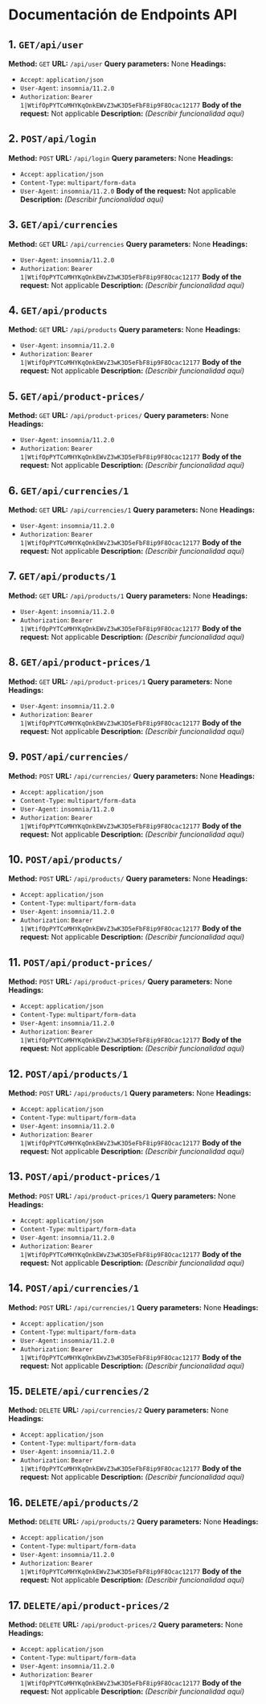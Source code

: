 # Documentación de Endpoints API

## 1. `GET/api/user`

**Method:** `GET`
**URL:** `/api/user`
**Query parameters:** None
**Headings:**
- `Accept`: `application/json`
- `User-Agent`: `insomnia/11.2.0`
- `Authorization`: `Bearer 1|WtifOpPYTCoMHYKqOnkEWvZ3wK3D5eFbF8ip9F8Ocac12177`
**Body of the request:** Not applicable
**Description:** *(Describir funcionalidad aquí)*

## 2. `POST/api/login`

**Method:** `POST`
**URL:** `/api/login`
**Query parameters:** None
**Headings:**
- `Accept`: `application/json`
- `Content-Type`: `multipart/form-data`
- `User-Agent`: `insomnia/11.2.0`
**Body of the request:** Not applicable
**Description:** *(Describir funcionalidad aquí)*

## 3. `GET/api/currencies`

**Method:** `GET`
**URL:** `/api/currencies`
**Query parameters:** None
**Headings:**
- `User-Agent`: `insomnia/11.2.0`
- `Authorization`: `Bearer 1|WtifOpPYTCoMHYKqOnkEWvZ3wK3D5eFbF8ip9F8Ocac12177`
**Body of the request:** Not applicable
**Description:** *(Describir funcionalidad aquí)*

## 4. `GET/api/products`

**Method:** `GET`
**URL:** `/api/products`
**Query parameters:** None
**Headings:**
- `User-Agent`: `insomnia/11.2.0`
- `Authorization`: `Bearer 1|WtifOpPYTCoMHYKqOnkEWvZ3wK3D5eFbF8ip9F8Ocac12177`
**Body of the request:** Not applicable
**Description:** *(Describir funcionalidad aquí)*

## 5. `GET/api/product-prices/`

**Method:** `GET`
**URL:** `/api/product-prices/`
**Query parameters:** None
**Headings:**
- `User-Agent`: `insomnia/11.2.0`
- `Authorization`: `Bearer 1|WtifOpPYTCoMHYKqOnkEWvZ3wK3D5eFbF8ip9F8Ocac12177`
**Body of the request:** Not applicable
**Description:** *(Describir funcionalidad aquí)*

## 6. `GET/api/currencies/1`

**Method:** `GET`
**URL:** `/api/currencies/1`
**Query parameters:** None
**Headings:**
- `User-Agent`: `insomnia/11.2.0`
- `Authorization`: `Bearer 1|WtifOpPYTCoMHYKqOnkEWvZ3wK3D5eFbF8ip9F8Ocac12177`
**Body of the request:** Not applicable
**Description:** *(Describir funcionalidad aquí)*

## 7. `GET/api/products/1`

**Method:** `GET`
**URL:** `/api/products/1`
**Query parameters:** None
**Headings:**
- `User-Agent`: `insomnia/11.2.0`
- `Authorization`: `Bearer 1|WtifOpPYTCoMHYKqOnkEWvZ3wK3D5eFbF8ip9F8Ocac12177`
**Body of the request:** Not applicable
**Description:** *(Describir funcionalidad aquí)*

## 8. `GET/api/product-prices/1`

**Method:** `GET`
**URL:** `/api/product-prices/1`
**Query parameters:** None
**Headings:**
- `User-Agent`: `insomnia/11.2.0`
- `Authorization`: `Bearer 1|WtifOpPYTCoMHYKqOnkEWvZ3wK3D5eFbF8ip9F8Ocac12177`
**Body of the request:** Not applicable
**Description:** *(Describir funcionalidad aquí)*

## 9. `POST/api/currencies/`

**Method:** `POST`
**URL:** `/api/currencies/`
**Query parameters:** None
**Headings:**
- `Accept`: `application/json`
- `Content-Type`: `multipart/form-data`
- `User-Agent`: `insomnia/11.2.0`
- `Authorization`: `Bearer 1|WtifOpPYTCoMHYKqOnkEWvZ3wK3D5eFbF8ip9F8Ocac12177`
**Body of the request:** Not applicable
**Description:** *(Describir funcionalidad aquí)*

## 10. `POST/api/products/`

**Method:** `POST`
**URL:** `/api/products/`
**Query parameters:** None
**Headings:**
- `Accept`: `application/json`
- `Content-Type`: `multipart/form-data`
- `User-Agent`: `insomnia/11.2.0`
- `Authorization`: `Bearer 1|WtifOpPYTCoMHYKqOnkEWvZ3wK3D5eFbF8ip9F8Ocac12177`
**Body of the request:** Not applicable
**Description:** *(Describir funcionalidad aquí)*

## 11. `POST/api/product-prices/`

**Method:** `POST`
**URL:** `/api/product-prices/`
**Query parameters:** None
**Headings:**
- `Accept`: `application/json`
- `Content-Type`: `multipart/form-data`
- `User-Agent`: `insomnia/11.2.0`
- `Authorization`: `Bearer 1|WtifOpPYTCoMHYKqOnkEWvZ3wK3D5eFbF8ip9F8Ocac12177`
**Body of the request:** Not applicable
**Description:** *(Describir funcionalidad aquí)*

## 12. `POST/api/products/1`

**Method:** `POST`
**URL:** `/api/products/1`
**Query parameters:** None
**Headings:**
- `Accept`: `application/json`
- `Content-Type`: `multipart/form-data`
- `User-Agent`: `insomnia/11.2.0`
- `Authorization`: `Bearer 1|WtifOpPYTCoMHYKqOnkEWvZ3wK3D5eFbF8ip9F8Ocac12177`
**Body of the request:** Not applicable
**Description:** *(Describir funcionalidad aquí)*

## 13. `POST/api/product-prices/1`

**Method:** `POST`
**URL:** `/api/product-prices/1`
**Query parameters:** None
**Headings:**
- `Accept`: `application/json`
- `Content-Type`: `multipart/form-data`
- `User-Agent`: `insomnia/11.2.0`
- `Authorization`: `Bearer 1|WtifOpPYTCoMHYKqOnkEWvZ3wK3D5eFbF8ip9F8Ocac12177`
**Body of the request:** Not applicable
**Description:** *(Describir funcionalidad aquí)*

## 14. `POST/api/currencies/1`

**Method:** `POST`
**URL:** `/api/currencies/1`
**Query parameters:** None
**Headings:**
- `Accept`: `application/json`
- `Content-Type`: `multipart/form-data`
- `User-Agent`: `insomnia/11.2.0`
- `Authorization`: `Bearer 1|WtifOpPYTCoMHYKqOnkEWvZ3wK3D5eFbF8ip9F8Ocac12177`
**Body of the request:** Not applicable
**Description:** *(Describir funcionalidad aquí)*

## 15. `DELETE/api/currencies/2`

**Method:** `DELETE`
**URL:** `/api/currencies/2`
**Query parameters:** None
**Headings:**
- `Accept`: `application/json`
- `Content-Type`: `multipart/form-data`
- `User-Agent`: `insomnia/11.2.0`
- `Authorization`: `Bearer 1|WtifOpPYTCoMHYKqOnkEWvZ3wK3D5eFbF8ip9F8Ocac12177`
**Body of the request:** Not applicable
**Description:** *(Describir funcionalidad aquí)*

## 16. `DELETE/api/products/2`

**Method:** `DELETE`
**URL:** `/api/products/2`
**Query parameters:** None
**Headings:**
- `Accept`: `application/json`
- `Content-Type`: `multipart/form-data`
- `User-Agent`: `insomnia/11.2.0`
- `Authorization`: `Bearer 1|WtifOpPYTCoMHYKqOnkEWvZ3wK3D5eFbF8ip9F8Ocac12177`
**Body of the request:** Not applicable
**Description:** *(Describir funcionalidad aquí)*

## 17. `DELETE/api/product-prices/2`

**Method:** `DELETE`
**URL:** `/api/product-prices/2`
**Query parameters:** None
**Headings:**
- `Accept`: `application/json`
- `Content-Type`: `multipart/form-data`
- `User-Agent`: `insomnia/11.2.0`
- `Authorization`: `Bearer 1|WtifOpPYTCoMHYKqOnkEWvZ3wK3D5eFbF8ip9F8Ocac12177`
**Body of the request:** Not applicable
**Description:** *(Describir funcionalidad aquí)*
